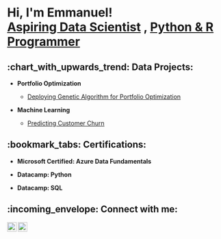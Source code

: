 <h1>Hi, I'm Emmanuel! <br/> <a href="https://www.linkedin.com/in/emmanuel-osamau/"> Aspiring Data Scientist</a> , <a href="https://github.com/EOsamau/"> Python & R Programmer </a> 

<h2> :chart_with_upwards_trend: Data Projects:</h2>

- <b>Portfolio Optimization</b>
  - [Deploying Genetic Algorithm for Portfolio Optimization](https://github.com/EOsamau/Portfolio-Optimization/blob/main/OptimizationFile.pdf)

- <b>Machine Learning</b>
  - [Predicting Customer Churn](https://github.com/EOsamau/Customer-Churn-Prediction/blob/main/CUSTOMER%20CHURN%20PREDICTION%20(1).ipynb)

<!--
- <b>Statistical Modeling</b>
  - [Modeling Insurance Claims Distribution](https://github.com/joshmadakor1/Algorithms-Practice)
    -->

<h2>:bookmark_tabs: Certifications:</h2>

- <b>Microsoft Certified: Azure Data Fundamentals</b>

- <b>Datacamp:  Python</b>

- <b>Datacamp:  SQL</b>


<!--
<h2>📺 Popular YouTube Videos</h2>

- [How to get into Cybersecurity Starting From Zero](https://www.youtube.com/watch?v=a83ASGn_V_s)
- [A Day in the Life of a Cybersecurity Anayst](https://www.youtube.com/watch?v=uHy3oM7NnoU)
- [How to Create a KeyLogger (C#)](https://www.youtube.com/watch?v=N-L9hklSlNk)
- [Ransomware Demonstration (C#)](https://www.youtube.com/watch?v=OfvdQeh79s0)
- [Is WGU Legit?](https://www.youtube.com/watch?v=E2MwRWxDBkA)
-->

<h2> :incoming_envelope: Connect with me:</h2>

[<img align="left" alt="JoshMadakor | LinkedIn" width="22px" src="https://cdn.jsdelivr.net/npm/simple-icons@v3/icons/linkedin.svg" />][linkedin]
[<img align="left" alt="JoshMadakor | Instagram" width="22px" src="https://cdn.jsdelivr.net/npm/simple-icons@v3/icons/instagram.svg" />][instagram]


[instagram]: https://www.instagram.com/etkojo/
[linkedin]: https://www.linkedin.com/in/emmanuel-osamau/

